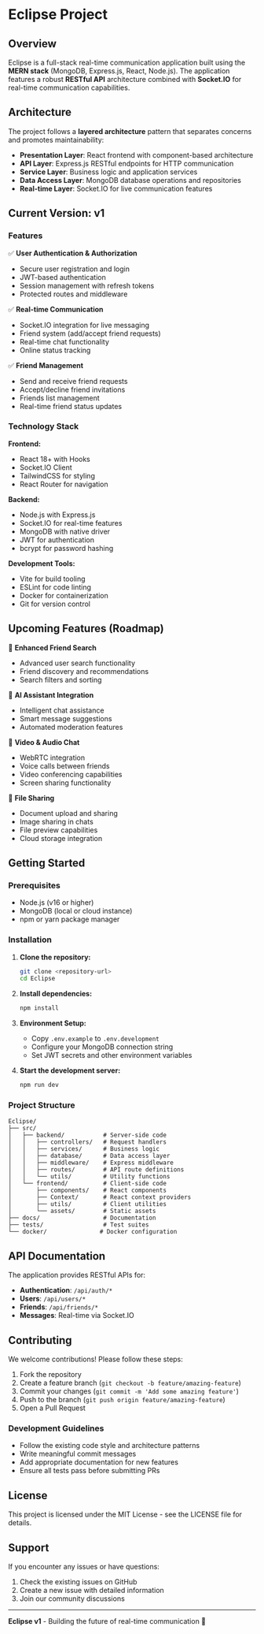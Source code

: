 # Eclipse Project

## Overview

Eclipse is a full-stack real-time communication application built using the **MERN stack** (MongoDB, Express.js, React, Node.js). The application features a robust **RESTful API** architecture combined with **Socket.IO** for real-time communication capabilities.

## Architecture

The project follows a **layered architecture** pattern that separates concerns and promotes maintainability:

- **Presentation Layer**: React frontend with component-based architecture
- **API Layer**: Express.js RESTful endpoints for HTTP communication
- **Service Layer**: Business logic and application services
- **Data Access Layer**: MongoDB database operations and repositories
- **Real-time Layer**: Socket.IO for live communication features

## Current Version: v1

### Features

✅ **User Authentication & Authorization**

- Secure user registration and login
- JWT-based authentication
- Session management with refresh tokens
- Protected routes and middleware

✅ **Real-time Communication**

- Socket.IO integration for live messaging
- Friend system (add/accept friend requests)
- Real-time chat functionality
- Online status tracking

✅ **Friend Management**

- Send and receive friend requests
- Accept/decline friend invitations
- Friends list management
- Real-time friend status updates

### Technology Stack

**Frontend:**

- React 18+ with Hooks
- Socket.IO Client
- TailwindCSS for styling
- React Router for navigation

**Backend:**

- Node.js with Express.js
- Socket.IO for real-time features
- MongoDB with native driver
- JWT for authentication
- bcrypt for password hashing

**Development Tools:**

- Vite for build tooling
- ESLint for code linting
- Docker for containerization
- Git for version control

## Upcoming Features (Roadmap)

🚧 **Enhanced Friend Search**

- Advanced user search functionality
- Friend discovery and recommendations
- Search filters and sorting

🚧 **AI Assistant Integration**

- Intelligent chat assistance
- Smart message suggestions
- Automated moderation features

🚧 **Video & Audio Chat**

- WebRTC integration
- Voice calls between friends
- Video conferencing capabilities
- Screen sharing functionality

🚧 **File Sharing**

- Document upload and sharing
- Image sharing in chats
- File preview capabilities
- Cloud storage integration

## Getting Started

### Prerequisites

- Node.js (v16 or higher)
- MongoDB (local or cloud instance)
- npm or yarn package manager

### Installation

1. **Clone the repository:**

   ```bash
   git clone <repository-url>
   cd Eclipse
   ```

2. **Install dependencies:**

   ```bash
   npm install
   ```

3. **Environment Setup:**
   - Copy `.env.example` to `.env.development`
   - Configure your MongoDB connection string
   - Set JWT secrets and other environment variables

4. **Start the development server:**
   ```bash
   npm run dev
   ```

### Project Structure

```
Eclipse/
├── src/
│   ├── backend/           # Server-side code
│   │   ├── controllers/   # Request handlers
│   │   ├── services/      # Business logic
│   │   ├── database/      # Data access layer
│   │   ├── middleware/    # Express middleware
│   │   ├── routes/        # API route definitions
│   │   └── utils/         # Utility functions
│   └── frontend/          # Client-side code
│       ├── components/    # React components
│       ├── Context/       # React context providers
│       ├── utils/         # Client utilities
│       └── assets/        # Static assets
├── docs/                  # Documentation
├── tests/                 # Test suites
└── docker/               # Docker configuration
```

## API Documentation

The application provides RESTful APIs for:

- **Authentication**: `/api/auth/*`
- **Users**: `/api/users/*`
- **Friends**: `/api/friends/*`
- **Messages**: Real-time via Socket.IO

## Contributing

We welcome contributions! Please follow these steps:

1. Fork the repository
2. Create a feature branch (`git checkout -b feature/amazing-feature`)
3. Commit your changes (`git commit -m 'Add some amazing feature'`)
4. Push to the branch (`git push origin feature/amazing-feature`)
5. Open a Pull Request

### Development Guidelines

- Follow the existing code style and architecture patterns
- Write meaningful commit messages
- Add appropriate documentation for new features
- Ensure all tests pass before submitting PRs

## License

This project is licensed under the MIT License - see the LICENSE file for details.

## Support

If you encounter any issues or have questions:

1. Check the existing issues on GitHub
2. Create a new issue with detailed information
3. Join our community discussions

---

**Eclipse v1** - Building the future of real-time communication 🚀
